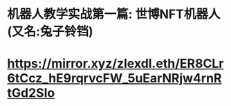# 机器人教学实战第一篇: 世博NFT机器人(又名:兔子铃铛)
#  https://mirror.xyz/zlexdl.eth/ER8CLr6tCcz_hE9rqrvcFW_5uEarNRjw4rnRtGd2Slo
